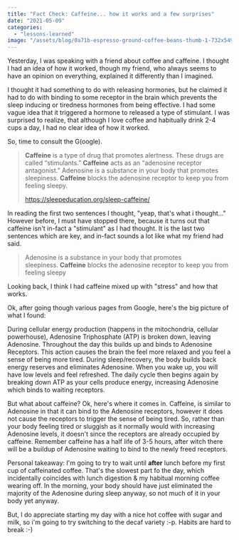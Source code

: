 ```yaml
---
title: "Fact Check: Caffeine... how it works and a few surprises"
date: "2021-05-09"
categories: 
  - "lessons-learned"
image: "/assets/blog/0a71b-espresso-ground-coffee-beans-thumb-1-732x549-1.jpg"
---
```


Yesterday, I was speaking with a friend about coffee and caffeine. I thought I had an idea of how it worked, though my friend, who always seems to have an opinion on everything, explained it differently than I imagined.

I thought it had something to do with releasing hormones, but he claimed it had to do with binding to some receptor in the brain which prevents the sleep inducing or tiredness hormones from being effective. I had some vague idea that it triggered a hormone to released a type of stimulant. I was surprised to realize, that although I love coffee and habitually drink 2-4 cups a day, I had no clear idea of how it worked.

So, time to consult the G(oogle).

> **Caffeine** is a type of drug that promotes alertness. These drugs are called “stimulants.” **Caffeine** acts as an “adenosine receptor antagonist.” Adenosine is a substance in your body that promotes sleepiness. **Caffeine** blocks the adenosine receptor to keep you from feeling sleepy.
> 
> https://sleepeducation.org/sleep-caffeine/

In reading the first two sentences I thought, "yeap, that's what i thought..." However before, I must have stopped there, because it turns out that caffeine isn't in-fact a "stimulant" as I had thought. It is the last two sentences which are key, and in-fact sounds a lot like what my friend had said.

> Adenosine is a substance in your body that promotes sleepiness. **Caffeine** blocks the adenosine receptor to keep you from feeling sleepy

Looking back, I think I had caffeine mixed up with "stress" and how that works.

Ok, after going though various pages from Google, here's the big picture of what I found:

During cellular energy production (happens in the mitochondria, cellular powerhouse), Adenosine Triphosphate (ATP) is broken down, leaving Adenosine. Throughout the day this builds up and binds to Adenosine Receptors. This action causes the brain the feel more relaxed and you feel a sense of being more tired. During sleep/recovery, the body builds back energy reserves and eliminates Adenosine. When you wake up, you will have low levels and feel refreshed. The daily cycle then begins again by breaking down ATP as your cells produce energy, increasing Adenosine which binds to waiting receptors.

But what about caffeine? Ok, here's where it comes in. Caffeine, is similar to Adenosine in that it can bind to the Adenosine receptors, however it does not cause the receptors to trigger the sense of being tired. So, rather than your body feeling tired or sluggish as it normally would with increasing Adenosine levels, it doesn't since the receptors are already occupied by caffeine. Remember caffeine has a half life of 3-5 hours, after witch there will be a buildup of Adenosine waiting to bind to the newly freed receptors.

Personal takeaway: I'm going to try to wait until **after** lunch before my first cup of caffeinated coffee. That's the slowest part fo the day, which incidentally coincides with lunch digestion & my habitual morning coffee wearing off. In the morning, your body should have just eliminated the majority of the Adenosine during sleep anyway, so not much of it in your body yet anyway.

But, I do appreciate starting my day with a nice hot coffee with sugar and milk, so i'm going to try switching to the decaf variety :-p. Habits are hard to break :-)
